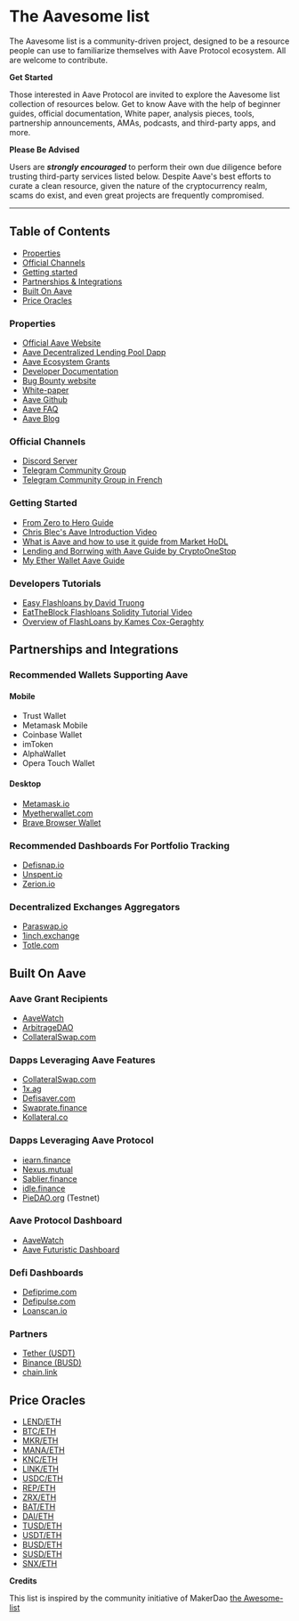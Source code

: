 # The Aavesome list

The Aavesome list is a community-driven project, designed to be a resource people can use to familiarize themselves with Aave Protocol ecosystem. All are welcome to contribute.

**Get Started**

Those interested in Aave Protocol are invited to explore the Aavesome list collection of resources below. Get to know Aave with the help of beginner guides, official documentation, White paper, analysis pieces, tools, partnership announcements, AMAs, podcasts, and third-party apps, and more.

**Please Be Advised**

Users are ***strongly encouraged*** to perform their own due diligence before trusting third-party services listed below. Despite Aave's best efforts to curate a clean resource, given the nature of the cryptocurrency realm, scams do exist, and even great projects are frequently compromised.

---

## Table of Contents

- [Properties](#properties)
- [Official Channels](#Official-Channels)
- [Getting started](#Getting-Started)
- [Partnerships & Integrations](#partnerships-and-integrations)
- [Built On Aave](#Built-On-Aave)
- [Price Oracles](#Price-Oracles)


### Properties

- [Official Aave Website](https://aave.com/)
- [Aave Decentralized Lending Pool Dapp](https://app.aave.com)
- [Aave Ecosystem Grants](https://medium.com/aave/aave-ecosystem-grants-88260ede1485)
- [Developer Documentation](https://docs.aave.com/developers)
- [Bug Bounty website](https://aave.com/bug-bounty)
- [White-paper](https://github.com/aave/aave-protocol/blob/master/docs/Aave_Protocol_Whitepaper_v1_0.pdf)
- [Aave Github](https://github.com/aave/)
- [Aave FAQ](https://app.aave.com/faq)
- [Aave Blog](https://medium.com/aave)

### Official Channels
- [Discord Server](https://discord.gg/36sR272)
- [Telegram Community Group](https://t.me/Aavesome)
- [Telegram Community Group in French](https://t.me/ETHLend_FR)

### Getting Started

- [From Zero to Hero Guide](https://medium.com/aave/zero-to-hero-guide-2-0-dadce0f3e834)
- [Chris Blec's Aave Introduction Video](https://youtu.be/BiseNyNpniE)
- [What is Aave and how to use it guide from Market HoDL](https://www.markethodl.com/blog/what-is-aave-protocol-and-how-to-use-it)
- [Lending and Borrwing with Aave Guide by CryptoOneStop](https://www.youtube.com/watch?v=7PEV6xYgtpY)
- [My Ether Wallet Aave Guide](https://www.youtube.com/watch?v=sBzoUW83QTQ)


### Developers Tutorials

- [Easy Flashloans by David Truong](https://github.com/mrdavey/ez-flashloan)
- [EatTheBlock Flashloans Solidity Tutorial Video](https://youtu.be/03jO9vbrXvY)
- [Overview of FlashLoans by Kames Cox-Geraghty](https://www.youtube.com/watch?v=r5zxdQQ4bK0)

## Partnerships and Integrations

### Recommended Wallets Supporting Aave

#### Mobile
- Trust Wallet
- Metamask Mobile
- Coinbase Wallet
- imToken
- AlphaWallet
- Opera Touch Wallet

#### Desktop
- [Metamask.io](https://metamask.io)
- [Myetherwallet.com](https://Myetherwallet.com)
- [Brave Browser Wallet](https://brave.com)

### Recommended Dashboards For Portfolio Tracking

- [Defisnap.io](https://defisnap.io)
- [Unspent.io](https://unspent.io)
- [Zerion.io](https://zerion.io)

### Decentralized Exchanges Aggregators

- [Paraswap.io](https://Paraswap.io)
- [1inch.exchange](https://1inch.exchange)
- [Totle.com](https://totle.com)

## Built On Aave

### Aave Grant Recipients
- [AaveWatch](https://aavewatch.now.sh/)
- [ArbitrageDAO](https://medium.com/@bneiluj/flash-boys-arbitrage-dao-c0b96d094f93)
- [CollateralSwap.com](https://CollateralSwap.com)

### Dapps Leveraging Aave Features

- [CollateralSwap.com](https://CollateralSwap.com)
- [1x.ag](https://1x.ag)
- [Defisaver.com](https://DefiSaver.com)
- [Swaprate.finance](https://swaprate.finance)
- [Kollateral.co](https://kollateral.co)

### Dapps Leveraging Aave Protocol

- [iearn.finance](https://iearn.finance)
- [Nexus.mutual](https://Nexus.mutual)
- [Sablier.finance](https://Sablier.finance)
- [idle.finance](https://idle.finance)
- [PieDAO.org](https://PieDao.org) (Testnet)

### Aave Protocol Dashboard

- [AaveWatch]((https://aavewatch.now.sh/))
- [Aave Futuristic Dashboard](https://aave-futuristic-dashboard.now.sh)

### Defi Dashboards
- [Defiprime.com](https://defiprime.com/defi-rates)
- [Defipulse.com](https://defipulse.com/)
- [Loanscan.io](https://loanscan.io)

### Partners

- [Tether (USDT)](https://tether.to/)
- [Binance (BUSD)](http://binance.com)
- [chain.link](chain.link)


## Price Oracles

- [LEND/ETH](https://feeds.chain.link/lend-eth) 
- [BTC/ETH](https://feeds.chain.link/btc-eth)
- [MKR/ETH](https://feeds.chain.link/mkr-eth)
- [MANA/ETH](https://feeds.chain.link/mana-eth)
- [KNC/ETH](https://feeds.chain.link/knc-eth)
- [LINK/ETH](https://feeds.chain.link/link-eth)
- [USDC/ETH](https://feeds.chain.link/usdc-eth)
- [REP/ETH](https://feeds.chain.link/rep-eth)
- [ZRX/ETH](https://feeds.chain.link/zrx-eth)
- [BAT/ETH](https://feeds.chain.link/bat-eth)
- [DAI/ETH](https://feeds.chain.link/dai-eth)
- [TUSD/ETH](https://feeds.chain.link/tusd-eth)
- [USDT/ETH](https://feeds.chain.link/usdt-eth)
- [BUSD/ETH](https://feeds.chain.link/busd-eth)
- [SUSD/ETH](https://feeds.chain.link/susd-eth)
- [SNX/ETH](https://feeds.chain.link/snx-eth)

**Credits**

This list is inspired by the community initiative of MakerDao [the Awesome-list](https://github.com/makerdao/awesome-makerdao)
